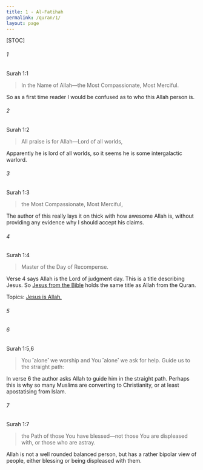 ```yaml
---
title: 1 - Al-Fatihah
permalink: /quran/1/
layout: page
---
```


[STOC]

###### 1

Surah 1:1

> In the Name of Allah—the Most Compassionate, Most Merciful.

So as a first time reader I would be confused as to who this Allah person is. 

###### 2

Surah 1:2

> All praise is for Allah—Lord of all worlds,

Apparently he is lord of all worlds, so it seems he is some intergalactic warlord.

###### 3

Surah 1:3

> the Most Compassionate, Most Merciful, 

The author of this really lays it on thick with how awesome Allah is, without providing any evidence why I should accept his claims.

###### 4

Surah 1:4

> Master of the Day of Recompense. 

Verse 4 says Allah is the Lord of judgment day. This is a title describing Jesus. So [Jesus from the Bible](../jesus-is-allah) holds the same title as Allah from the Quran.

Topics: [Jesus is Allah.](/quran/topics/jesus-is-allah/)

###### 5
###### 6

Surah 1:5,6

> You ˹alone˺ we worship and You ˹alone˺ we ask for help. 
> Guide us to the straight path:

In verse 6 the author asks Allah to guide him in the straight path. Perhaps this is why so many Muslims are converting to Christianity, or at least apostatising from Islam.

###### 7

Surah 1:7

> the Path of those You have blessed—not those You are displeased with, or those who are astray.

Allah is not a well rounded balanced person, but has a rather bipolar view of people, either blessing or being displeased with them.

  



